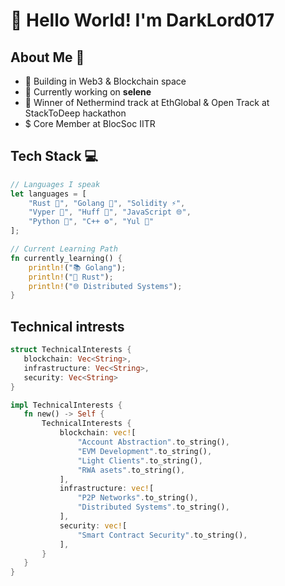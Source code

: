 # 👋 Hello World! I'm DarkLord017



## About Me 🚀
- 🌱 Building in Web3 & Blockchain space
- 🔭 Currently working on **selene**
- 🌟 Winner of Nethermind track at EthGlobal & Open Track at  StackToDeep hackathon
- $ Core Member at BlocSoc IITR
  

## Tech Stack 💻
```rust
// Languages I speak
let languages = [
    "Rust 🦀", "Golang 🐹", "Solidity ⚡", 
    "Vyper 🐍", "Huff 🔧", "JavaScript 🌐",
    "Python 🐍", "C++ ⚙️", "Yul 🔬"
];

// Current Learning Path
fn currently_learning() {
    println!("📚 Golang");
    println!("🦀 Rust");
    println!("🌐 Distributed Systems");
}


```

## Technical intrests
```rust
struct TechnicalInterests {
   blockchain: Vec<String>,
   infrastructure: Vec<String>,
   security: Vec<String>
}

impl TechnicalInterests {
   fn new() -> Self {
       TechnicalInterests {
           blockchain: vec![
               "Account Abstraction".to_string(),
               "EVM Development".to_string(),
               "Light Clients".to_string(),
               "RWA asets".to_string(),
           ],
           infrastructure: vec![
               "P2P Networks".to_string(),
               "Distributed Systems".to_string(),
           ],
           security: vec![
               "Smart Contract Security".to_string(),
           ],
       }
   }
}
